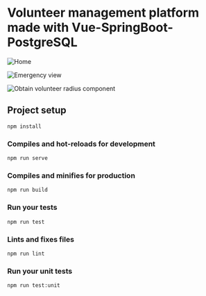 # Volunteer management platform made with Vue-SpringBoot-PostgreSQL
  ![Home](https://i.imgur.com/nXDvo4Y.png)





![Emergency view](https://i.imgur.com/C5WiBIg.png)




 

   
   




![Obtain volunteer radius component](https://i.imgur.com/p4HQNb3.png)

## Project setup
```
npm install
```

### Compiles and hot-reloads for development
```
npm run serve
```

### Compiles and minifies for production
```
npm run build
```

### Run your tests
```
npm run test
```

### Lints and fixes files
```
npm run lint
```

### Run your unit tests
```
npm run test:unit
```
